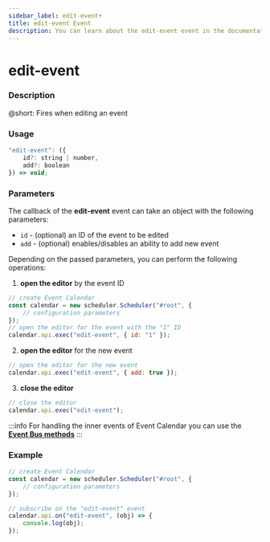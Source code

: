 ```yaml
---
sidebar_label: edit-event+
title: edit-event Event
description: You can learn about the edit-event event in the documentation of the DHTMLX JavaScript Event Calendar library. Browse developer guides and API reference, try out code examples and live demos, and download a free 30-day evaluation version of DHTMLX Event Calendar.
---
```


# edit-event

### Description

@short: Fires when editing an event

### Usage

~~~jsx {}
"edit-event": ({
	id?: string | number, 
	add?: boolean
}) => void;
~~~

### Parameters

The callback of the **edit-event** event can take an object with the following parameters:

- `id` - (optional) an ID of the event to be edited
- `add` - (optional) enables/disables an ability to add new event

Depending on the passed parameters, you can perform the following operations:

1) **open the editor** by the event ID

~~~jsx {6}
// create Event Calendar
const calendar = new scheduler.Scheduler("#root", {
	// configuration parameters
});
// open the editor for the event with the "1" ID
calendar.api.exec("edit-event", { id: "1" });
~~~

2) **open the editor** for the new event

~~~jsx {2}
// open the editor for the new event
calendar.api.exec("edit-event", { add: true });
~~~

3) **close the editor**

~~~jsx {2}
// close the editor 
calendar.api.exec("edit-event");
~~~

:::info
For handling the inner events of Event Calendar you can use the [**Event Bus methods**](api/overview/eventbus_overview.md)
:::

### Example

~~~jsx {7-9}
// create Event Calendar
const calendar = new scheduler.Scheduler("#root", {
	// configuration parameters
});

// subscribe on the "edit-event" event
calendar.api.on("edit-event", (obj) => {
	console.log(obj);
});
~~~
